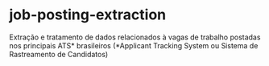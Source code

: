 # job-posting-extraction
Extração e tratamento de dados relacionados à vagas de trabalho postadas nos principais ATS* brasileiros (*Applicant Tracking System ou Sistema de Rastreamento de Candidatos)
